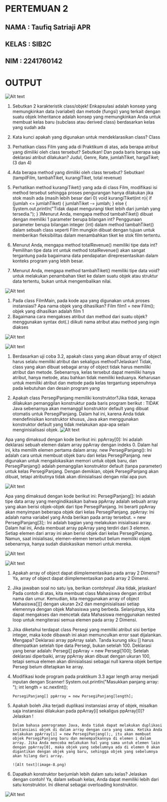 # PERTEMUAN 2

## NAMA : Taufiq Satriaji APR
## KELAS : SIB2C
## NIM : 2241760142
<h1> OUTPUT </h1>



![Alt text](image.png)

1.	Sebutkan 2 karakteristik class/objek! 
Enkapsulasi adalah konsep yang memungkinkan data (variabel) dan metode (fungsi) yang terkait dengan suatu objek
Inheritance adalah konsep yang memungkinkan Anda untuk membuat kelas baru (subclass atau derived class) berdasarkan kelas yang sudah ada

2.	Kata kunci apakah yang digunakan untuk mendeklarasikan class? 
Class

3.	Perhatikan class Film yang ada di Praktikum di atas, ada berapa atribut yang dimiliki oleh class tersebut? Sebutkan! Dan pada baris berapa saja deklarasi atribut dilakukan? 
Judul, Genre, Rate, jumlahTiket, hargaTiket; (3 dan 4)

4.	Ada berapa method yang dimiliki oleh class tersebut? Sebutkan! 
 (tampilFilm, tambahTiket, kurangiTiket, total revenue)

5.	Perhatikan method kurangiTiket() yang ada di class Film, modifikasi isi method tersebut sehingga proses pengurangan hanya dilakukan jika stok masih ada (masih lebih besar dari 0) 
void kurangiTiket(int n){
        if (jumlah <= jumlahTiket) {
            jumlahTiket -= jumlah;
        } else {
            System.out.println("Tidak dapat mengurangi tiket lebih dari jumlah yang tersedia.");
        }
    }Menurut Anda, mengapa method tambahTiket() dibuat dengan memiliki 1 parameter berupa bilangan int? 
Penggunaan parameter berupa bilangan integer (int) dalam method tambahTiket() dalam sebuah class seperti Film mungkin dibuat dengan tujuan untuk memberikan fleksibilitas dalam menambahkan tiket ke stok film tertentu.

6.	Menurut Anda, mengapa method totalRevenue() memiliki tipe data int? 
Pemilihan tipe data int untuk method totalRevenue() akan sangat tergantung pada bagaimana data pendapatan direpresentasikan dalam konteks program yang lebih besar.

7.	Menurut Anda, mengapa method tambahTiket() memiliki tipe data void? 
untuk melakukan penambahan tiket ke dalam suatu objek atau struktur data tertentu, bukan untuk mengembalikan nilai. 


![Alt text](image-1.png)

1.	Pada class FilmMain, pada kode apa yang digunakan untuk proses instansiasi? Apa nama objek yang dihasilkan? 
  Film film1 = new Film(); objek yang dihasilkan adalah film 1
2.	Bagaimana cara mengakses atribut dan method dari suatu objek?  menggunakan syntax dot(.) diikuti nama atribut atau method yang ingin diakses


![Alt text](image-2.png)

![Alt text](image-3.png)
1.	Berdasarkan uji coba 3.2, apakah class yang akan dibuat array of object harus selalu memiliki atribut dan sekaligus method?Jelaskan! 
Tidak, class yang akan dibuat sebagai array of object tidak harus memiliki atribut dan metode. Sebenarnya, kelas tersebut dapat memiliki hanya atribut, hanya metode, atau bahkan tidak memiliki keduanya. Keharusan untuk memiliki atribut dan metode pada kelas tergantung sepenuhnya pada kebutuhan dan desain program yang 

2.	Apakah class PersegiPanjang memiliki konstruktor?Jika tidak, kenapa dilakukan pemanggilan konstruktur pada baris program berikut : TIDAK Java sebenarnya akan memanggil konstruktor default yang dibuat otomatis untuk PersegiPanjang. Dalam hal ini, karena Anda tidak mendefinisikan konstruktor khusus, Java akan menggunakan konstruktor default yang tidak melakukan apa-apa selain menginisialisasi objek.
![Alt text](image-4.png)

Apa yang dimaksud dengan kode berikut ini:
ppArray[0]: Ini adalah deklarasi sebuah elemen dalam array ppArray dengan indeks 0. Dalam hal ini, kita memilih elemen pertama dalam array.
new PersegiPanjang(): Ini adalah cara untuk membuat objek baru dari kelas PersegiPanjang. new digunakan untuk mengalokasikan memori untuk objek baru, dan PersegiPanjang() adalah pemanggilan konstruktor default (tanpa parameter) untuk kelas PersegiPanjang. Dengan demikian, objek PersegiPanjang akan dibuat, tetapi atributnya tidak akan diinisialisasi dengan nilai apa pun.

![Alt text](image-5.png)

Apa yang dimaksud dengan kode berikut ini:
PersegiPanjang[]: Ini adalah tipe data array yang mengindikasikan bahwa ppArray adalah sebuah array yang akan berisi objek-objek dari tipe PersegiPanjang. Ini berarti ppArray akan menyimpan beberapa objek dari kelas PersegiPanjang.
ppArray: Ini adalah nama variabel yang Anda berikan pada array tersebut.
= new PersegiPanjang[3];: Ini adalah bagian yang melakukan inisialisasi array. Dalam hal ini, Anda membuat array ppArray yang terdiri dari 3 elemen. Setiap elemen dari array ini akan berisi objek dari kelas PersegiPanjang. Namun, saat inisialisasi, elemen-elemen tersebut belum memiliki objek sebenarnya, hanya sudah dialokasikan memori untuk mereka.

![Alt text](image-6.png)


![Alt text](image-7.png)

1.	Apakah array of object dapat diimplementasikan pada array 2 Dimensi?
Ya, array of object dapat diimplementasikan pada array 2 Dimensi.

2.	Jika jawaban soal no satu iya, berikan contohnya! Jika tidak, jelaskan! 
Pada contoh di atas, kita membuat class Mahasiswa dengan atribut nama dan umur. Kemudian, kita menggunakan array of object Mahasiswa[][] dengan ukuran 2x2 dan menginisialisasi setiap elemennya dengan objek Mahasiswa yang berbeda. Selanjutnya, kita dapat mengakses dan mencetak data Mahasiswa menggunakan nested loop untuk mengiterasi semua elemen pada array 2 Dimensi.

3.	Jika diketahui terdapat class Persegi yang memiliki atribut sisi bertipe integer, maka kode dibawah ini akan memunculkan error saat dijalankan. Mengapa? 
Deklarasi array ppArray salah. Tanda kurung siku [] harus ditempatkan setelah tipe data Persegi, bukan setelah 100. Deklarasi yang benar adalah: Persegi[] ppArray = new Persegi[100];
Setelah deklarasi diperbaiki, array ppArray akan dibuat dengan ukuran 100, tetapi semua elemen akan diinisialisasi sebagai null karena objek bertipe Persegi belum ditetapkan ke array.



4.	Modifikasi kode program pada praktikum 3.3 agar length array menjadi inputan dengan Scanner! 
System.out.println("Masukkan panjang array: ");
        int length = sc.nextInt();

        PersegiPanjang[] ppArray = new PersegiPanjang[length];

5.	Apakah boleh Jika terjadi duplikasi instansiasi array of objek, misalkan saja instansiasi dilakukan 
pada ppArray[i] sekaligus ppArray[0]?Jelaskan ! 

        Dalam bahasa pemrograman Java, Anda tidak dapat melakukan duplikasi instansiasi objek di dalam array dengan cara yang sama. Ketika Anda melakukan ppArray[i] = new PersegiPanjang();, itu akan membuat objek PersegiPanjang baru dan menempatkannya di elemen i dalam array. Jika Anda mencoba melakukan hal yang sama untuk elemen lain dengan ppArray[0], maka objek yang sebelumnya ada di elemen 0 akan digantikan dengan objek yang baru, sehingga objek yang sebelumnya akan hilang dari array.

        ![Alt text](image-8.png)

1.	Dapatkah konstruktor berjumlah lebih dalam satu kelas? Jelaskan dengan contoh! 
        Ya, dalam sebuah kelas, Anda dapat memiliki lebih dari satu konstruktor. Ini dikenal sebagai overloading konstruktor.


![Alt text](image-9.png)